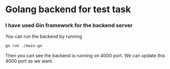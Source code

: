 # Golang backend for test task

### I have used Gin framework for the backend server

You can run the backend by running
```bash
go run ./main.go
```

Then you can see the backend is running on 4000 port.
We can update this 4000 port as we want.
